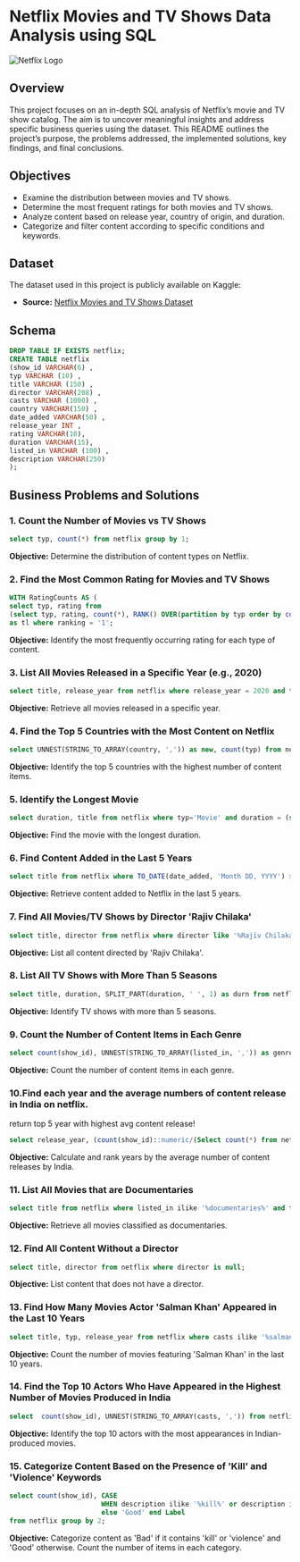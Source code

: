 # Netflix Movies and TV Shows Data Analysis using SQL

![Netflix Logo](https://platform.theverge.com/wp-content/uploads/sites/2/chorus/uploads/chorus_asset/file/15844974/netflixlogo.0.0.1466448626.png?quality=90&strip=all&crop=1.2535702951444%2C0%2C97.492859409711%2C100&w=2400)

## Overview
This project focuses on an in-depth SQL analysis of Netflix’s movie and TV show catalog. The aim is to uncover meaningful insights and address specific business queries using the dataset. This README outlines the project’s purpose, the problems addressed, the implemented solutions, key findings, and final conclusions.

## Objectives

- Examine the distribution between movies and TV shows.
- Determine the most frequent ratings for both movies and TV shows.
- Analyze content based on release year, country of origin, and duration.
- Categorize and filter content according to specific conditions and keywords.

## Dataset

The dataset used in this project is publicly available on Kaggle:

- **Source:** [Netflix Movies and TV Shows Dataset](https://www.kaggle.com/datasets/shivamb/netflix-shows?resource=download)

## Schema
```sql
DROP TABLE IF EXISTS netflix;
CREATE TABLE netflix
(show_id VARCHAR(6) ,
typ VARCHAR (10) ,
title VARCHAR (150) ,
director VARCHAR(208) ,
casts VARCHAR (1000) ,
country VARCHAR(150) ,
date_added VARCHAR(50) ,
release_year INT ,
rating VARCHAR(10),
duration VARCHAR(15),
listed_in VARCHAR (100) ,
description VARCHAR(250)
);
```

## Business Problems and Solutions

### 1. Count the Number of Movies vs TV Shows

```sql
select typ, count(*) from netflix group by 1;
```

**Objective:** Determine the distribution of content types on Netflix.

### 2. Find the Most Common Rating for Movies and TV Shows

```sql
WITH RatingCounts AS (
select typ, rating from 
(select typ, rating, count(*), RANK() OVER(partition by typ order by count(*) desc) as ranking from netflix group by typ, rating)
as tl where ranking = '1';
```

**Objective:** Identify the most frequently occurring rating for each type of content.

### 3. List All Movies Released in a Specific Year (e.g., 2020)

```sql
select title, release_year from netflix where release_year = 2020 and typ = 'Movie';

```

**Objective:** Retrieve all movies released in a specific year.

### 4. Find the Top 5 Countries with the Most Content on Netflix

```sql
select UNNEST(STRING_TO_ARRAY(country, ',')) as new, count(typ) from netflix group by country order by count(typ) desc limit 5;

```

**Objective:** Identify the top 5 countries with the highest number of content items.

### 5. Identify the Longest Movie

```sql
select duration, title from netflix where typ='Movie' and duration = (select max(duration) from netflix);
```

**Objective:** Find the movie with the longest duration.

### 6. Find Content Added in the Last 5 Years

```sql
select title from netflix where TO_DATE(date_added, 'Month DD, YYYY') > current_date - INTERVAL '5 Years';

```

**Objective:** Retrieve content added to Netflix in the last 5 years.

### 7. Find All Movies/TV Shows by Director 'Rajiv Chilaka'

```sql
select title, director from netflix where director like '%Rajiv Chilaka%';

```

**Objective:** List all content directed by 'Rajiv Chilaka'.

### 8. List All TV Shows with More Than 5 Seasons

```sql
select title, duration, SPLIT_PART(duration, ' ', 1) as durn from netflix where typ = 'TV Show' and duration ilike '%seasons' and SPLIT_PART(duration, ' ', 1)>'5';

```

**Objective:** Identify TV shows with more than 5 seasons.

### 9. Count the Number of Content Items in Each Genre

```sql
select count(show_id), UNNEST(STRING_TO_ARRAY(listed_in, ',')) as genre from netflix group by 2;

```

**Objective:** Count the number of content items in each genre.

### 10.Find each year and the average numbers of content release in India on netflix. 
return top 5 year with highest avg content release!

```sql
select release_year, (count(show_id)::numeric/(Select count(*) from netflix where country = 'India')::numeric)*100 as Shows from netflix where country='India' group by release_year order by 2 desc limit 5;

```

**Objective:** Calculate and rank years by the average number of content releases by India.

### 11. List All Movies that are Documentaries

```sql
select title from netflix where listed_in ilike '%documentaries%' and typ ilike '%Movie%'; 

```

**Objective:** Retrieve all movies classified as documentaries.

### 12. Find All Content Without a Director

```sql
select title, director from netflix where director is null;

```

**Objective:** List content that does not have a director.

### 13. Find How Many Movies Actor 'Salman Khan' Appeared in the Last 10 Years

```sql
select title, typ, release_year from netflix where casts ilike '%salman khan%' and (EXTRACT(YEAR FROM CURRENT_DATE) - release_year) <= 10;

```

**Objective:** Count the number of movies featuring 'Salman Khan' in the last 10 years.

### 14. Find the Top 10 Actors Who Have Appeared in the Highest Number of Movies Produced in India

```sql
select  count(show_id), UNNEST(STRING_TO_ARRAY(casts, ',')) from netflix group by 2 order by 1 desc limit 10;

```

**Objective:** Identify the top 10 actors with the most appearances in Indian-produced movies.

### 15. Categorize Content Based on the Presence of 'Kill' and 'Violence' Keywords

```sql
select count(show_id), CASE
					   WHEN description ilike '%kill%' or description ilike '%violence%' THEN 'Bad'
					   else 'Good' end Label
from netflix group by 2;

```

**Objective:** Categorize content as 'Bad' if it contains 'kill' or 'violence' and 'Good' otherwise. Count the number of items in each category.
